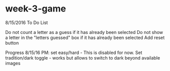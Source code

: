 # week-3-game

8/15/2016 To Do List

Do not count a letter as a guess if it has already been selected
Do not show a letter in the "letters guessed" box if it has already been selected
Add reset button


Progress 8/15/16 PM:
set easy/hard - This is disabled for now.
Set tradition/dark toggle - works but allows to switch to dark beyond available images